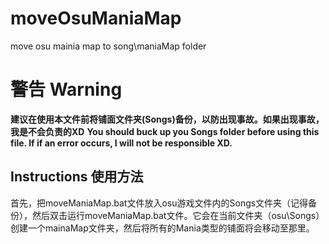 # moveOsuManiaMap
move osu mainia map to song\maniaMap folder

# 警告 Warning 
**建议在使用本文件前将铺面文件夹(Songs)备份，以防出现事故。如果出现事故，我是不会负责的XD**
**You should buck up you Songs folder before using this file. If if an error occurs, I will not be responsible XD.**

## Instructions 使用方法
首先，把moveManiaMap.bat文件放入osu游戏文件内的Songs文件夹（记得备份），然后双击运行moveManiaMap.bat文件。它会在当前文件夹（osu\Songs）创建一个mainaMap文件夹，然后将所有的Mania类型的铺面将会移动至那里。
